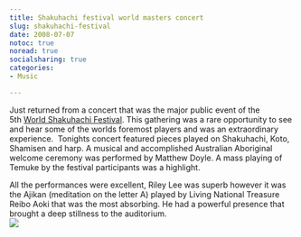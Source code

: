 ```yaml
---
title: Shakuhachi festival world masters concert
slug: shakuhachi-festival
date: 2008-07-07
notoc: true
noread: true
socialsharing: true
categories: 
- Music

---
```

Just returned from a concert that was the major public event of the 5th&#xa0;[World Shakuhachi Festival][worldshakuhachifestival08]. This gathering was a rare opportunity to see and hear some of the worlds foremost players and was an extraordinary experience. &#xa0;Tonights concert featured pieces played on Shakuhachi, Koto, Shamisen and harp. A musical and accomplished Australian Aboriginal welcome ceremony was performed by Matthew Doyle. A mass playing of Temuke by the festival participants was a highlight. 

All the performances were excellent, Riley Lee was superb however it was the Ajikan (meditation on the letter A) played by Living National Treasure Reibo Aoki that was the most absorbing. He had a powerful presence that brought a deep stillness to the auditorium.  
![][williampickup]

[williampickup]: https://williampickup.org/uploads/2014/01/8081941458.jpg
[worldshakuhachifestival08]: http://www.worldshakuhachifestival08.com/
